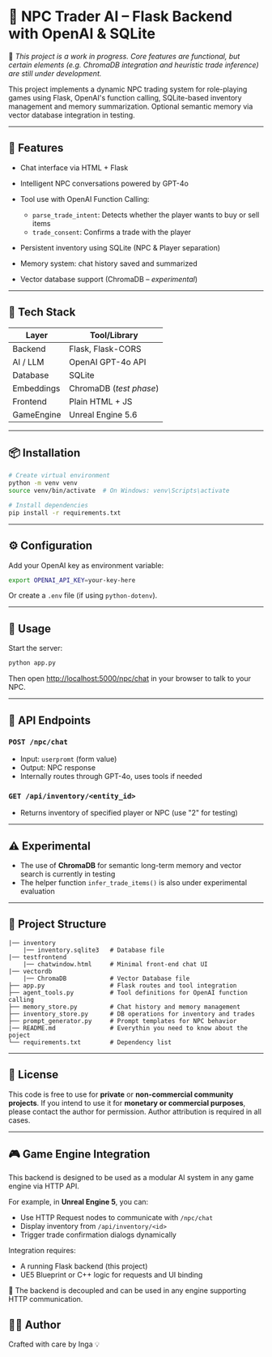 # 🧠 NPC Trader AI – Flask Backend with OpenAI & SQLite

🚧 *This project is a work in progress. Core features are functional, but certain elements (e.g. ChromaDB integration and heuristic trade inference) are still under development.*

This project implements a dynamic NPC trading system for role-playing games using Flask, OpenAI's function calling, SQLite-based inventory management and memory summarization. Optional semantic memory via vector database integration in testing.

---

## 🚀 Features

* Chat interface via HTML + Flask
* Intelligent NPC conversations powered by GPT-4o
* Tool use with OpenAI Function Calling:

  * `parse_trade_intent`: Detects whether the player wants to buy or sell items
  * `trade_consent`: Confirms a trade with the player
* Persistent inventory using SQLite (NPC & Player separation)
* Memory system: chat history saved and summarized
* Vector database support (ChromaDB – *experimental*)

---

## 🧰 Tech Stack

| Layer      | Tool/Library            |
| ---------- | ----------------------- |
| Backend    | Flask, Flask-CORS       |
| AI / LLM   | OpenAI GPT-4o API       |
| Database   | SQLite                  |
| Embeddings | ChromaDB (*test phase*) |
| Frontend   | Plain HTML + JS         |
| GameEngine | Unreal Engine 5.6       |

---

## 📦 Installation

```bash
# Create virtual environment
python -m venv venv
source venv/bin/activate  # On Windows: venv\Scripts\activate

# Install dependencies
pip install -r requirements.txt
```

---

## ⚙️ Configuration

Add your OpenAI key as environment variable:

```bash
export OPENAI_API_KEY=your-key-here
```

Or create a `.env` file (if using `python-dotenv`).

---

## 💬 Usage

Start the server:

```bash
python app.py
```

Then open [http://localhost:5000/npc/chat](http://localhost:5000/npc/chat) in your browser to talk to your NPC.

---

## 🧪 API Endpoints

### `POST /npc/chat`

* Input: `userpromt` (form value)
* Output: NPC response
* Internally routes through GPT-4o, uses tools if needed

### `GET /api/inventory/<entity_id>`

* Returns inventory of specified player or NPC (use "2" for testing)

---

## ⚠️ Experimental

* The use of **ChromaDB** for semantic long-term memory and vector search is currently in testing
* The helper function `infer_trade_items()` is also under experimental evaluation

---

## 📁 Project Structure

```
|── inventory
    |── inventory.sqlite3   # Database file
|── testfrontend
    |── chatwindow.html     # Minimal front-end chat UI
|── vectordb
    |── ChromaDB            # Vector Database file
├── app.py                  # Flask routes and tool integration
├── agent_tools.py          # Tool definitions for OpenAI function calling
├── memory_store.py         # Chat history and memory management
├── inventory_store.py      # DB operations for inventory and trades
├── prompt_generator.py     # Prompt templates for NPC behavior
|── README.md               # Everythin you need to know about the poject
└── requirements.txt        # Dependency list
```

---

## 📝 License

This code is free to use for **private** or **non-commercial community projects**.
If you intend to use it for **monetary or commercial purposes**, please contact the author for permission.
Author attribution is required in all cases.

---

## 🎮 Game Engine Integration

This backend is designed to be used as a modular AI system in any game engine via HTTP API.

For example, in **Unreal Engine 5**, you can:

* Use HTTP Request nodes to communicate with `/npc/chat`
* Display inventory from `/api/inventory/<id>`
* Trigger trade confirmation dialogs dynamically

Integration requires:

* A running Flask backend (this project)
* UE5 Blueprint or C++ logic for requests and UI binding

🧩 The backend is decoupled and can be used in any engine supporting HTTP communication.

## 🙋‍♀️ Author

Crafted with care by Inga 💡
